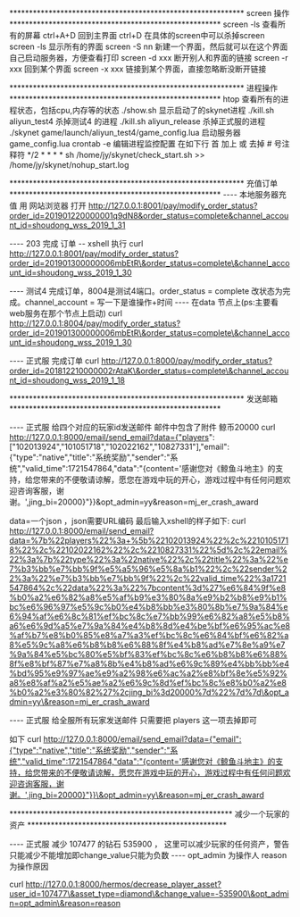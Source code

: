 ************************************************************ screen 操作 ******************************************************
screen -ls       查看所有的屏幕
ctrl+A+D         回到主界面
ctrl+D           在具体的screen中可以杀掉screen
screen -ls       显示所有的界面
screen -S nn     新建一个界面，然后就可以在这个界面自己启动服务器，方便查看打印
screen -d xxx    断开别人和界面的链接
screen -r xxx    回到某个界面
screen -x xxx    链接到某个界面，直接忽略断没断开链接   

************************************************************ 进程操作 ******************************************************
htop                                                    查看所有的进程状态，包括cpu,内存等的状态
./show.sh                                               显示启动了的skynet进程
./kill.sh aliyun_test4                                  杀掉测试4 的进程
./kill.sh aliyun_release                                杀掉正式服的进程
./skynet game/launch/aliyun_test4/game_config.lua       启动服务器game_config.lua
crontab -e                                              编辑进程监控配置
                在如下行 首 加上 或 去掉 # 号注释符
    */2 * * * * sh /home/jy/skynet/check_start.sh >> /home/jy/skynet/nohup_start.log

************************************************************ 充值订单 ******************************************************
---- 本地服务器充值 用 网站浏览器 打开 
http://127.0.0.1:8001/pay/modify_order_status?order_id=201901220000001q9dN8&order_status=complete&channel_account_id=shoudong_wss_2019_1_31

---- 203 完成 订单
-- xshell 执行
curl http://127.0.0.1:8001/pay/modify_order_status?order_id=201901300000006mbEtR\&order_status=complete\&channel_account_id=shoudong_wss_2019_1_30


---- 测试4  完成订单，8004是测试4端口。order_status = complete 改状态为完成。channel_account = 写一下是谁操作+时间  ---- 在data 节点上(ps:主要看web服务在那个节点上启动)
curl http://127.0.0.1:8004/pay/modify_order_status?order_id=201901300000006mbEtR\&order_status=complete\&channel_account_id=shoudong_wss_2019_1_30


---- 正式服 完成订单
curl http://127.0.0.1:8000/pay/modify_order_status?order_id=201812210000002rAtaK\&order_status=complete\&channel_account_id=shoudong_wss_2019_1_18



************************************************************ 发送邮箱 ******************************************************

---- 正式服 给四个对应的玩家id发送邮件 邮件中包含了附件 鲸币20000 
curl http://127.0.0.1:8000/email/send_email?data={"players": ["102013924","101051718","102022162","10827331"],"email":{"type":"native","title":"系统奖励","sender":"系统","valid_time":1721547864,"data":"{content='感谢您对《鲸鱼斗地主》的支持，给您带来的不便敬请谅解，愿您在游戏中玩的开心，游戏过程中有任何问题欢迎咨询客服，谢谢。',jing_bi=20000}"}}\&opt_admin=yy\&reason=mj_er_crash_award

data=一个json ，json需要URL编码
最后输入xshell的样子如下:
curl http://127.0.0.1:8000/email/send_email?data=%7b%22players%22%3a+%5b%22102013924%22%2c%22101051718%22%2c%22102022162%22%2c%2210827331%22%5d%2c%22email%22%3a%7b%22type%22%3a%22native%22%2c%22title%22%3a%22%e7%b3%bb%e7%bb%9f%e5%a5%96%e5%8a%b1%22%2c%22sender%22%3a%22%e7%b3%bb%e7%bb%9f%22%2c%22valid_time%22%3a1721547864%2c%22data%22%3a%22%7bcontent%3d%27%e6%84%9f%e8%b0%a2%e6%82%a8%e5%af%b9%e3%80%8a%e9%b2%b8%e9%b1%bc%e6%96%97%e5%9c%b0%e4%b8%bb%e3%80%8b%e7%9a%84%e6%94%af%e6%8c%81%ef%bc%8c%e7%bb%99%e6%82%a8%e5%b8%a6%e6%9d%a5%e7%9a%84%e4%b8%8d%e4%be%bf%e6%95%ac%e8%af%b7%e8%b0%85%e8%a7%a3%ef%bc%8c%e6%84%bf%e6%82%a8%e5%9c%a8%e6%b8%b8%e6%88%8f%e4%b8%ad%e7%8e%a9%e7%9a%84%e5%bc%80%e5%bf%83%ef%bc%8c%e6%b8%b8%e6%88%8f%e8%bf%87%e7%a8%8b%e4%b8%ad%e6%9c%89%e4%bb%bb%e4%bd%95%e9%97%ae%e9%a2%98%e6%ac%a2%e8%bf%8e%e5%92%a8%e8%af%a2%e5%ae%a2%e6%9c%8d%ef%bc%8c%e8%b0%a2%e8%b0%a2%e3%80%82%27%2cjing_bi%3d20000%7d%22%7d%7d\&opt_admin=yy\&reason=mj_er_crash_award

---- 正式服 给全服所有玩家发送邮件 只需要把 players 这一项去掉即可

如下
curl http://127.0.0.1:8000/email/send_email?data={"email":{"type":"native","title":"系统奖励","sender":"系统","valid_time":1721547864,"data":"{content='感谢您对《鲸鱼斗地主》的支持，给您带来的不便敬请谅解，愿您在游戏中玩的开心，游戏过程中有任何问题欢迎咨询客服，谢谢。',jing_bi=20000}"}}\&opt_admin=yy\&reason=mj_er_crash_award



********************************************************* 减少一个玩家的资产 ***************************************************

---- 正式服 减少 107477 的钻石 535900 ， 这里可以减少玩家的任何资产，警告只能减少不能增加即change_value只能为负数
---- opt_admin 为操作人 reason 为操作原因

curl http://127.0.0.1:8000/hermos/decrease_player_asset?user_id=107477\&asset_type=diamond\&change_value=-535900\&opt_admin=opt_admin\&reason=reason